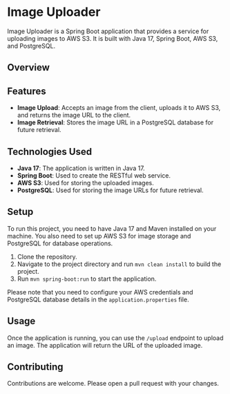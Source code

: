 # Image Uploader

Image Uploader is a Spring Boot application that provides a service for uploading images to AWS S3. It is built with Java 17, Spring Boot, AWS S3, and PostgreSQL.

## Overview
## Features

- **Image Upload**: Accepts an image from the client, uploads it to AWS S3, and returns the image URL to the client.
- **Image Retrieval**: Stores the image URL in a PostgreSQL database for future retrieval.

## Technologies Used

- **Java 17**: The application is written in Java 17.
- **Spring Boot**: Used to create the RESTful web service.
- **AWS S3**: Used for storing the uploaded images.
- **PostgreSQL**: Used for storing the image URLs for future retrieval.

## Setup

To run this project, you need to have Java 17 and Maven installed on your machine. You also need to set up AWS S3 for image storage and PostgreSQL for database operations.

1. Clone the repository.
2. Navigate to the project directory and run `mvn clean install` to build the project.
3. Run `mvn spring-boot:run` to start the application.

Please note that you need to configure your AWS credentials and PostgreSQL database details in the `application.properties` file.

## Usage
Once the application is running, you can use the `/upload` endpoint to upload an image. The application will return the URL of the uploaded image.
## Contributing
Contributions are welcome. Please open a pull request with your changes.